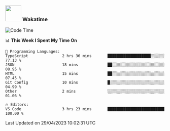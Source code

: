### <img src="https://media.giphy.com/media/VgCDAzcKvsR6OM0uWg/giphy.gif" width="50"> Wakatime

  <!--START_SECTION:waka-->
![Code Time](http://img.shields.io/badge/Code%20Time-1%2C384%20hrs%2014%20mins-blue)

📊 **This Week I Spent My Time On** 

```text
💬 Programming Languages: 
TypeScript               2 hrs 36 mins       ███████████████████░░░░░░   77.13 % 
JSON                     18 mins             ██░░░░░░░░░░░░░░░░░░░░░░░   08.95 % 
HTML                     15 mins             ██░░░░░░░░░░░░░░░░░░░░░░░   07.45 % 
Git Config               10 mins             █░░░░░░░░░░░░░░░░░░░░░░░░   04.99 % 
Other                    2 mins              ░░░░░░░░░░░░░░░░░░░░░░░░░   01.06 % 

🔥 Editors: 
VS Code                  3 hrs 23 mins       █████████████████████████   100.00 % 
```


 Last Updated on 29/04/2023 10:02:31 UTC
<!--END_SECTION:waka-->
